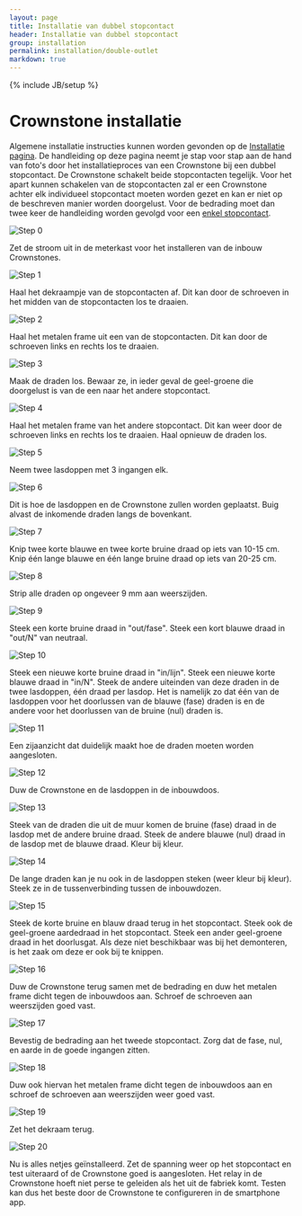 ```yaml
---
layout: page
title: Installatie van dubbel stopcontact
header: Installatie van dubbel stopcontact
group: installation
permalink: installation/double-outlet
markdown: true
---
```

{% include JB/setup %}

# Crownstone installatie

Algemene installatie instructies kunnen worden gevonden op de [Installatie pagina](/nl/installation). De handleiding op 
deze pagina neemt
je stap voor stap aan de hand van foto's door het installatieproces van een Crownstone bij een dubbel stopcontact.
De Crownstone schakelt beide stopcontacten tegelijk. Voor het apart kunnen schakelen van de stopcontacten zal er een
Crownstone achter elk individueel stopcontact moeten worden gezet en kan er niet op de beschreven manier worden 
doorgelust. Voor de bedrading moet dan twee keer de handleiding worden gevolgd voor een 
[enkel stopcontact](/nl/installation/single-outlet). 

![Step 0](/images/installation/double/0.png)

Zet de stroom uit in de meterkast voor het installeren van de inbouw Crownstones.

![Step 1](/images/installation/double/1.png)

Haal het dekraampje van de stopcontacten af. Dit kan door de schroeven in het midden van de stopcontacten los te draaien.

![Step 2](/images/installation/double/2.png)

Haal het metalen frame uit een van de stopcontacten. Dit kan door de schroeven links en rechts los te draaien.

![Step 3](/images/installation/double/3.png)

Maak de draden los. Bewaar ze, in ieder geval de geel-groene die doorgelust is van de een naar het andere stopcontact.

![Step 4](/images/installation/double/4.png)

Haal het metalen frame van het andere stopcontact. Dit kan weer door de schroeven links en rechts los te draaien. Haal
opnieuw de draden los.

![Step 5](/images/installation/double/5.png)

Neem twee lasdoppen met 3 ingangen elk.

![Step 6](/images/installation/double/6.png)

Dit is hoe de lasdoppen en de Crownstone zullen worden geplaatst. Buig alvast de inkomende draden langs de bovenkant.

![Step 7](/images/installation/double/7.png)

Knip twee korte blauwe en twee korte bruine draad op iets van 10-15 cm. Knip één lange blauwe en één lange bruine 
draad op iets van 20-25 cm.

![Step 8](/images/installation/double/8.png)

Strip alle draden op ongeveer 9 mm aan weerszijden.

![Step 9](/images/installation/double/9.png)

Steek een korte bruine draad in "out/fase". Steek een kort blauwe draad in "out/N" van neutraal.

![Step 10](/images/installation/double/10.png)

Steek een nieuwe korte bruine draad in "in/lijn". Steek een nieuwe korte blauwe draad in "in/N".
Steek de andere uiteinden van deze draden in de twee lasdoppen, één draad per lasdop.
Het is namelijk zo dat één van de lasdoppen voor het doorlussen van de blauwe (fase) 
draden is en de andere voor het doorlussen van de bruine (nul) draden is.

![Step 11](/images/installation/double/11.png)

Een zijaanzicht dat duidelijk maakt hoe de draden moeten worden aangesloten.

![Step 12](/images/installation/double/12.png)

Duw de Crownstone en de lasdoppen in de inbouwdoos. 

![Step 13](/images/installation/double/13.png)

Steek van de draden die uit de muur komen de bruine (fase) draad in de lasdop met de andere bruine draad. Steek de andere
blauwe (nul) draad in de lasdop met de blauwe draad. Kleur bij kleur.

![Step 14](/images/installation/double/14.png)

De lange draden kan je nu ook in de lasdoppen steken (weer kleur bij kleur). Steek ze in de tussenverbinding tussen de
inbouwdozen.

![Step 15](/images/installation/double/15.png)

Steek de korte bruine en blauw draad terug in het stopcontact.
Steek ook de geel-groene aardedraad in het stopcontact. Steek een ander geel-groene draad in het doorlusgat. Als deze
niet beschikbaar was bij het demonteren, is het zaak om deze er ook bij te knippen.

![Step 16](/images/installation/double/16.png)

Duw de Crownstone terug samen met de bedrading en duw het metalen frame dicht tegen de inbouwdoos aan. 
Schroef de schroeven aan weerszijden goed vast.

![Step 17](/images/installation/double/17.png)

Bevestig de bedrading aan het tweede stopcontact. Zorg dat de fase, nul, en aarde in de goede ingangen zitten.

![Step 18](/images/installation/double/18.png)

Duw ook hiervan het metalen frame dicht tegen de inbouwdoos aan en schroef de schroeven aan weerszijden weer goed vast.

![Step 19](/images/installation/double/19.png)

Zet het dekraam terug.

![Step 20](/images/installation/double/20.png)

Nu is alles netjes geïnstalleerd.
Zet de spanning weer op het stopcontact en test uiteraard of de Crownstone goed is aangesloten. Het relay in de 
Crownstone hoeft niet perse te geleiden als het uit de fabriek komt. Testen kan dus het beste door de Crownstone
te configureren in de smartphone app.


